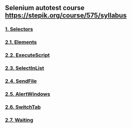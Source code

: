 ## Selenium autotest course https://stepik.org/course/575/syllabus
### [1. Selectors](1.Selectors)
### [2.1. Elements](2.1.Elements)
### [2.2. ExecuteScript](2.2.ExecuteScript)
### [2.3. SelectInList](2.3.SelectInList)
### [2.4. SendFile](2.4.SendFile)
### [2.5. AlertWindows](2.5.AlertWindows)
### [2.6. SwitchTab](2.6.SwitchTab)
### [2.7. Waiting](2.7.Waiting)